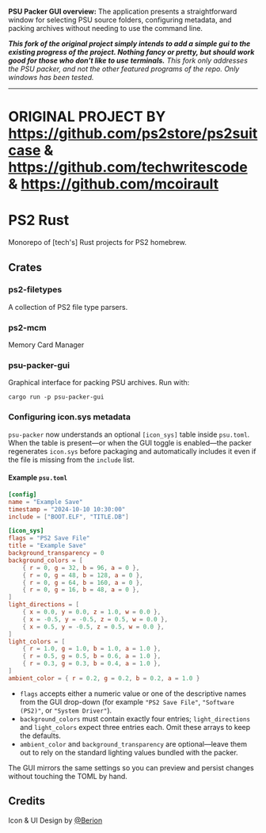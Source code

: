 **PSU Packer GUI overview:** The application presents a straightforward window for selecting PSU source folders, configuring metadata, and packing archives without needing to use the command line.

***This fork of the original project simply intends to add a simple gui to the existing progress of the project. Nothing fancy or pretty, but should work good for those who don't like to use terminals.***
*This fork only addresses the PSU packer, and not the other featured programs of the repo. Only windows has been tested.*

---------------------------------------------------------------------
# ORIGINAL PROJECT BY https://github.com/ps2store/ps2suitcase & https://github.com/techwritescode & https://github.com/mcoirault
# PS2 Rust

Monorepo of [tech's] Rust projects for PS2 homebrew.

## Crates

### ps2-filetypes

A collection of PS2 file type parsers.

### ps2-mcm

Memory Card Manager

### psu-packer-gui

Graphical interface for packing PSU archives. Run with:

```
cargo run -p psu-packer-gui
```

### Configuring icon.sys metadata

`psu-packer` now understands an optional `[icon_sys]` table inside `psu.toml`. When the table is present—or when the GUI toggle is enabled—the packer regenerates `icon.sys` before packaging and automatically includes it even if the file is missing from the `include` list.

#### Example `psu.toml`

```toml
[config]
name = "Example Save"
timestamp = "2024-10-10 10:30:00"
include = ["BOOT.ELF", "TITLE.DB"]

[icon_sys]
flags = "PS2 Save File"
title = "Example Save"
background_transparency = 0
background_colors = [
    { r = 0, g = 32, b = 96, a = 0 },
    { r = 0, g = 48, b = 128, a = 0 },
    { r = 0, g = 64, b = 160, a = 0 },
    { r = 0, g = 16, b = 48, a = 0 },
]
light_directions = [
    { x = 0.0, y = 0.0, z = 1.0, w = 0.0 },
    { x = -0.5, y = -0.5, z = 0.5, w = 0.0 },
    { x = 0.5, y = -0.5, z = 0.5, w = 0.0 },
]
light_colors = [
    { r = 1.0, g = 1.0, b = 1.0, a = 1.0 },
    { r = 0.5, g = 0.5, b = 0.6, a = 1.0 },
    { r = 0.3, g = 0.3, b = 0.4, a = 1.0 },
]
ambient_color = { r = 0.2, g = 0.2, b = 0.2, a = 1.0 }
```

* `flags` accepts either a numeric value or one of the descriptive names from the GUI drop-down (for example `"PS2 Save File"`, `"Software (PS2)"`, or `"System Driver"`).
* `background_colors` must contain exactly four entries; `light_directions` and `light_colors` expect three entries each. Omit these arrays to keep the defaults.
* `ambient_color` and `background_transparency` are optional—leave them out to rely on the standard lighting values bundled with the packer.

The GUI mirrors the same settings so you can preview and persist changes without touching the TOML by hand.

## Credits

Icon & UI Design by [@Berion](https://www.psx-place.com/members/berion.1431/)
